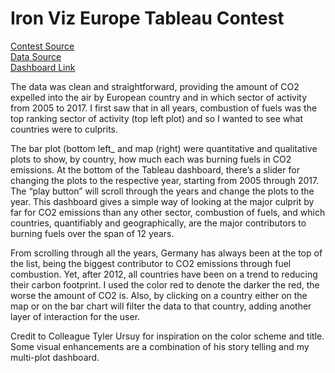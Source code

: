 # Iron Viz Europe Tableau Contest
[Contest Source](https://public.tableau.com/en-us/s/blog/2019/03/iron-viz-europe-2019-announce)  
[Data Source](https://www.eea.europa.eu/data-and-maps/data/european-union-emissions-trading-scheme-7)  
[Dashboard Link](https://public.tableau.com/profile/philip.trinh#!/vizhome/assignment4_Trinh_Philip_workbook/Dashboard1)

  
The data was clean and straightforward, providing the amount of CO2 expelled into the air by European country and in which sector of activity from 2005 to 2017. I first saw that in all years, combustion of fuels was the top ranking sector of activity (top left plot) and so I wanted to see what countries were to culprits.

The bar plot (bottom left_ and map (right) were quantitative and qualitative plots to show, by country, how much each was burning fuels in  CO2 emissions. At the bottom of the Tableau dashboard, there’s a slider for changing the plots to the respective year, starting from 2005 through 2017. The “play button” will scroll through the years and change the plots to the year. This dashboard gives a simple way of looking at the major culprit by far for CO2 emissions than any other sector, combustion of fuels, and which countries, quantifiably and geographically, are the major contributors to burning fuels over the span of 12 years.

From scrolling through all the years, Germany has always been at the top of the list, being the biggest contributor to CO2 emissions through fuel combustion. Yet, after 2012, all countries have been on a trend to reducing their carbon footprint. I used the color red to denote the darker the red, the worse the amount of CO2 is. Also, by clicking on a country either on the map or on the bar chart will filter the data to that country, adding another layer of interaction for the user.

Credit to Colleague Tyler Ursuy for inspiration on the color scheme and title. Some visual enhancements are a combination of his story telling and my multi-plot dashboard.